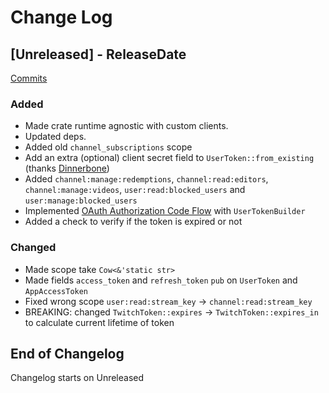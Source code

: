 # Change Log

<!-- next-header -->

## [Unreleased] - ReleaseDate

[Commits](https://github.com/Emilgardis/twitch_oauth2/compare/49a083ceda6768cc52a1f8f1714bb7f942f24c01...Unreleased)

### Added

* Made crate runtime agnostic with custom clients.
* Updated deps.
* Added old `channel_subscriptions` scope
* Add an extra (optional) client secret field to `UserToken::from_existing` (thanks [Dinnerbone](https://github.com/Dinnerbone))
* Added `channel:manage:redemptions`, `channel:read:editors`, `channel:manage:videos`, `user:read:blocked_users` and `user:manage:blocked_users`
* Implemented [OAuth Authorization Code Flow](https://dev.twitch.tv/docs/authentication/getting-tokens-oauth/#oauth-authorization-code-flow) with `UserTokenBuilder`
* Added a check to verify if the token is expired or not
### Changed

* Made scope take `Cow<&'static str>`
* Made fields `access_token` and `refresh_token` `pub` on `UserToken` and `AppAccessToken`
* Fixed wrong scope `user:read:stream_key` -> `channel:read:stream_key`
* BREAKING: changed `TwitchToken::expires` -> `TwitchToken::expires_in` to calculate current lifetime of token

## End of Changelog 

Changelog starts on Unreleased